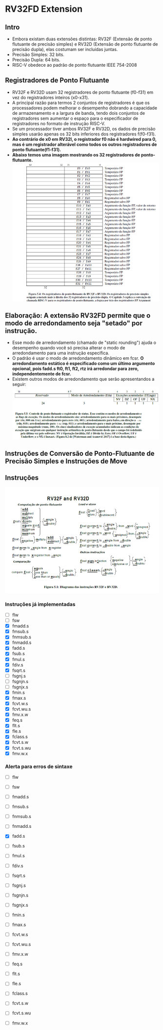# RV32FD Extension

## Intro
* Embora existam duas extensões distintas: RV32F (Extensão de ponto flutuante de precisão simples) e RV32D (Extensão de ponto flutuante de precisão dupla), elas costumam ser incluídas juntas.
* Precisão Simples: 32 bits.
* Precisão Dupla: 64 bits.
* RISC-V obedece ao padrão de ponto flutuante IEEE 754-2008

## Registradores de Ponto Flutuante
* RV32F e RV32D usam 32 registradores de ponto flutuante (f0-f31) em vez do registradores inteiros (x0-x31).
* A principal razão para termos 2 conjuntos de registradores é que os processadores podem melhorar o desempenho dobrando a capacidade de armazenamento e a largura de banda, tendo dois conjuntos de registradores sem aumentar o espaço para o especificador de registradores no formato de instrução RISC-V.
* Se um processador tiver ambos RV32F e RV32D, os dados de precisão simples usarão apenas os 32 bits inferiores dos registradores f(f0-f31).
* __Ao contrário de x0 em RV32I, o registrador f0 não é hardwired para 0, mas é um registrador alterável como todos os outros registradores de ponto flutuante(f1-f31).__
* __Abaixo temos uma imagem mostrando os 32 registradores de ponto-flutuante.__
![[rv32fdregisters](https://http://riscv.org/)](rv32fd_registers.png)

## Elaboração: A extensão RV32FD permite que o modo de arredondamento seja "setado" por instrução.
* Esse modo de arredondamento (chamado de "static rounding") ajuda o desempenho quando você só precisa alterar o modo de arredondamento para uma instrução específica.
* O padrão é usar o modo de arredondamento dinâmico em fcsr. __O arredondamento estático é especificado como um último argumento opcional, pois fadd.s ft0, ft1, ft2, rtz irá arredondar para zero, independentemente de fcsr.__
* Existem outros modos de arredondamento que serão apresentandos a seguir:
![[rv32fd_rounding_modes](https://http://riscv.org/)](rv32fd_rounding_modes.png)

## Instruções de Conversão de Ponto-Flutuante de Precisão Simples e Instruções de Move


## Instruções
![[rv32fd](https://http://riscv.org/)](rv32fd.png)

### Instruções já implementadas
- [ ] flw
- [ ] fsw
- [x] fmadd.s
- [x] fmsub.s
- [x] fnmsub.s
- [x] fnmadd.s
- [x] fadd.s
- [x] fsub.s
- [x] fmul.s
- [x] fdiv.s
- [x] fsqrt.s
- [ ] fsgnj.s
- [ ] fsgnjn.s
- [ ] fsgnjx.s
- [x] fmin.s
- [x] fmax.s
- [x] fcvt.w.s
- [x] fcvt.wu.s
- [x] fmv.x.w
- [x] feq.s
- [x] flt.s
- [x] fle.s
- [x] fclass.s
- [x] fcvt.s.w
- [x] fcvt.s.wu
- [x] fmv.w.x

### Alerta para erros de sintaxe
- [ ] flw
- [ ] fsw
- [ ] fmadd.s
- [ ] fmsub.s
- [ ] fnmsub.s
- [ ] fnmadd.s
- [x] fadd.s
- [ ] fsub.s
- [ ] fmul.s
- [ ] fdiv.s
- [ ] fsqrt.s
- [ ] fsgnj.s
- [ ] fsgnjn.s
- [ ] fsgnjx.s
- [ ] fmin.s
- [ ] fmax.s
- [ ] fcvt.w.s
- [ ] fcvt.wu.s
- [ ] fmv.x.w
- [ ] feq.s
- [ ] flt.s
- [ ] fle.s
- [ ] fclass.s
- [ ] fcvt.s.w
- [ ] fcvt.s.wu
- [ ] fmv.w.x

